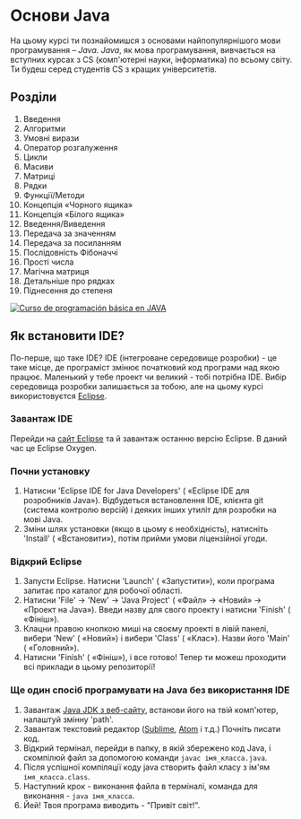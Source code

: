 # Основи Java
На цьому курсі ти познайомишся з основами найпопулярнішого мови програмування – *Java*. *Java*, як мова програмування, вивчається на вступних курсах з CS (комп'ютерні науки, інформатика) по всьому світу. Ти будеш серед студентів СS з кращих університетів.

## Розділи
1. Введення
2. Алгоритми
3. Умовні вирази
4. Оператор розгалуження
5. Цикли
6. Масиви
7. Матриці
8. Рядки
9. Функції/Методи
10. Концепція «Чорного ящика»
11. Концепція «Білого ящика»
12. Введення/Виведення
13. Передача за значенням
14. Передача за посиланням
15. Послідовність Фібоначчі
16. Прості числа
17. Магічна матриця
18. Детальніше про рядках
19. Піднесення до степеня

[![Curso de programación básica en JAVA](https://img.youtube.com/vi/Ztr7_sNmSQI/0.jpg)](https://www.youtube.com/watch?v=Ztr7_sNmSQI&list=PLQ1ShaTNqthL1w5LSw5l7CbjCu5xiKQsA)

## Як встановити IDE?
По-перше, що таке IDE? IDE (інтегроване середовище розробки) - це таке місце, де програміст змінює початковий код програми над якою працює. Маленький у тебе проект чи великий - тобі потрібна IDE. Вибір середовища розробки залишається за тобою, але на цьому курсі використовуєтся [Eclipse](https://www.eclipse.org).

### Завантаж IDE
Перейди на [сайт Eclipse](https://www.eclipse.org/downloads/) та й завантаж останню версію Eclipse. В даний час це Eclipse Oxygen.

### Почни установку
1. Натисни 'Eclipse IDE for Java Developers' ( «Eclipse IDE для розробників Java»). Відбудеться встановлення IDE, клієнта git (система контролю версій) і деяких інших утиліт для розробки на мові Java.
2. Зміни шлях установки (якщо в цьому є необхідність), натисніть 'Install' ( «Встановити»), потім прийми умови ліцензійної угоди.

### Відкрий Eclipse
1. Запусти Eclipse. Натисни 'Launch' ( «Запустити»), коли програма запитає про каталог для робочої області.
2. Натисни 'File' → 'New' → 'Java Project' ( «Файл» → «Новий» → «Проект на Java»). Введи назву для свого проекту і натисни 'Finish' ( «Фініш»).
3. Клацни правою кнопкою миші на своєму проекті в лівій панелі, вибери 'New' ( «Новий») і вибери 'Class' ( «Клас»). Назви його 'Main' ( «Головний»).
4. Натисни 'Finish' ( «Фініш»), і все готово! Тепер ти можеш проходити всі приклади в цьому репозиторії!

### Ще один спосіб програмувати на Java без використання IDE
1. Завантаж [Java JDK з веб-сайту](http://www.oracle.com/technetwork/java/javase/downloads/index.html), встанови його на твій комп'ютер, налаштуй змінну 'path'.
2. Завантаж текстовий редактор ([Sublime](https://www.sublimetext.com), [Atom](https://atom.io) і т.д.) Почніть писати код.
3. Відкрий термінал, перейди в папку, в якій збережено код Java, і скомпілюй файл за допомогою команди `javac імя_класса.java`.
4. Після успішної компіляції коду java створить файл класу з ім'ям `імя_класса.class`.
5. Наступний крок - виконання файла в терміналі, команда для виконання - `java імя_класса`.
6. Йей! Твоя програма виводить - "Привіт світ!".

